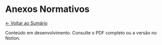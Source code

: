 # Anexos Normativos

[← Voltar ao Sumário](../README.md)

Conteúdo em desenvolvimento. Consulte o PDF completo ou a versão no Notion.
